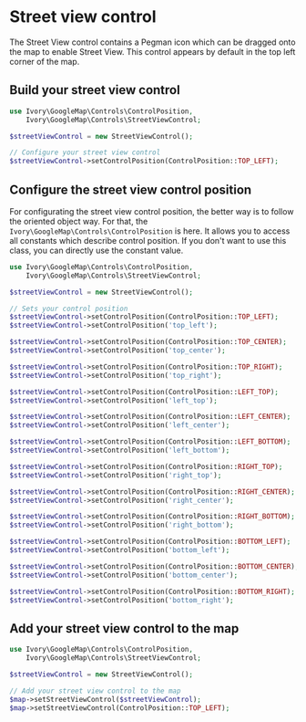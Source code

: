 # Street view control

The Street View control contains a Pegman icon which can be dragged onto the map to enable Street View. This control
appears by default in the top left corner of the map.

## Build your street view control

``` php
use Ivory\GoogleMap\Controls\ControlPosition,
    Ivory\GoogleMap\Controls\StreetViewControl;

$streetViewControl = new StreetViewControl();

// Configure your street view control
$streetViewControl->setControlPosition(ControlPosition::TOP_LEFT);
```

## Configure the street view control position

For configurating the street view control position, the better way is to follow the oriented object way. For that, the
``Ivory\GoogleMap\Controls\ControlPosition`` is here. It allows you to access all constants which describe control
position. If you don't want to use this class, you can directly use the constant value.

``` php
use Ivory\GoogleMap\Controls\ControlPosition,
    Ivory\GoogleMap\Controls\StreetViewControl;

$streetViewControl = new StreetViewControl();

// Sets your control position
$streetViewControl->setControlPosition(ControlPosition::TOP_LEFT);
$streetViewControl->setControlPosition('top_left');

$streetViewControl->setControlPosition(ControlPosition::TOP_CENTER);
$streetViewControl->setControlPosition('top_center');

$streetViewControl->setControlPosition(ControlPosition::TOP_RIGHT);
$streetViewControl->setControlPosition('top_right');

$streetViewControl->setControlPosition(ControlPosition::LEFT_TOP);
$streetViewControl->setControlPosition('left_top');

$streetViewControl->setControlPosition(ControlPosition::LEFT_CENTER);
$streetViewControl->setControlPosition('left_center');

$streetViewControl->setControlPosition(ControlPosition::LEFT_BOTTOM);
$streetViewControl->setControlPosition('left_bottom');

$streetViewControl->setControlPosition(ControlPosition::RIGHT_TOP);
$streetViewControl->setControlPosition('right_top');

$streetViewControl->setControlPosition(ControlPosition::RIGHT_CENTER);
$streetViewControl->setControlPosition('right_center');

$streetViewControl->setControlPosition(ControlPosition::RIGHT_BOTTOM);
$streetViewControl->setControlPosition('right_bottom');

$streetViewControl->setControlPosition(ControlPosition::BOTTOM_LEFT);
$streetViewControl->setControlPosition('bottom_left');

$streetViewControl->setControlPosition(ControlPosition::BOTTOM_CENTER);
$streetViewControl->setControlPosition('bottom_center');

$streetViewControl->setControlPosition(ControlPosition::BOTTOM_RIGHT);
$streetViewControl->setControlPosition('bottom_right');
```

## Add your street view control to the map

``` php
use Ivory\GoogleMap\Controls\ControlPosition,
    Ivory\GoogleMap\Controls\StreetViewControl;

$streetViewControl = new StreetViewControl();

// Add your street view control to the map
$map->setStreetViewControl($streetViewControl);
$map->setStreetViewControl(ControlPosition::TOP_LEFT);
```
